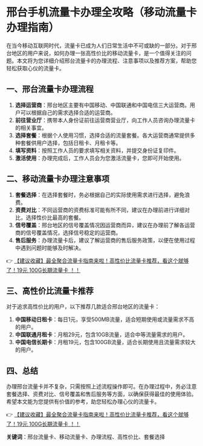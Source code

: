 # 邢台手机流量卡办理全攻略（移动流量卡办理指南）

在当今移动互联网时代，流量卡已成为人们日常生活中不可或缺的一部分。对于邢台地区的用户来说，如何办理一张高性价比的移动流量卡，是一个值得关注的问题。本文将为您详细介绍邢台流量卡的办理流程、注意事项以及推荐方案，帮助您轻松获取心仪的流量卡。

## 一、邢台流量卡办理流程

1. **选择运营商**：邢台地区主要有中国移动、中国联通和中国电信三大运营商。用户可以根据自己的需求选择合适的运营商。
2. **前往营业厅**：携带本人身份证前往运营商营业厅，向工作人员咨询办理流量卡的相关事宜。
3. **选择套餐**：根据个人使用习惯，选择合适的流量套餐。各大运营商通常提供多种套餐供用户选择，包括日租卡、月租卡等。
4. **填写资料**：按照工作人员的要求填写相关资料，并提交身份证复印件。
5. **激活使用**：办理完成后，工作人员会为您激活流量卡，您即可开始使用。

## 二、移动流量卡办理注意事项

1. **套餐选择**：在选择套餐时，务必根据自己的实际使用需求进行选择，避免浪费。
2. **资费对比**：不同运营商的资费标准可能有所不同，建议在办理前进行详细对比，选择性价比最高的套餐。
3. **信号覆盖**：邢台地区的信号覆盖情况因运营商而异，建议在办理前了解各运营商的信号覆盖情况，选择信号稳定的运营商。
4. **售后服务**：办理流量卡后，建议了解运营商的售后服务政策，以便在使用过程中遇到问题时能够及时解决。

👉 [【建议收藏】最全聚合流量卡指南来啦！高性价比流量卡推荐，看这个就够了！19元 100G长期流量卡 ！！](https://bit.ly/Liuliangka)

## 三、高性价比流量卡推荐

对于追求高性价比的用户，以下推荐几款适合邢台地区的流量卡：

1. **中国移动日租卡**：每日1元，享受500MB流量，适合短期使用或流量需求不高的用户。
2. **中国联通月租卡**：月租29元，包含10GB流量，适合中等流量需求的用户。
3. **中国电信长期卡**：月租19元，包含100GB流量，适合长期使用且流量需求较大的用户。

## 四、总结

办理邢台流量卡并不复杂，只需按照上述流程操作即可。在办理过程中，务必注意套餐选择、资费对比、信号覆盖和售后服务等方面，以确保获得最佳的使用体验。希望本文能为您提供有价值的参考，助您轻松办理心仪的流量卡。

👉 [【建议收藏】最全聚合流量卡指南来啦！高性价比流量卡推荐，看这个就够了！19元 100G长期流量卡 ！！](https://bit.ly/Liuliangka)

**关键词**：邢台流量卡、移动流量卡、办理流程、高性价比、套餐选择